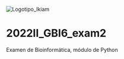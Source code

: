 ![Logotipo_Ikiam](https://user-images.githubusercontent.com/117690925/216192889-9294468b-3354-4de7-ba2f-fe22727fd461.png)


# 2022II_GBI6_exam2
Examen de Bioinformática, módulo de Python
